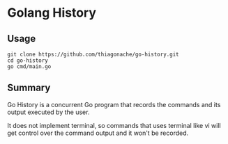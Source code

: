 # Golang History

## Usage

```shell
git clone https://github.com/thiagonache/go-history.git
cd go-history
go cmd/main.go
```

## Summary

Go History is a concurrent Go program that records the commands and its output
executed by the user.

It does not implement terminal, so commands that uses terminal like vi
will get control over the command output and it won't be recorded.
